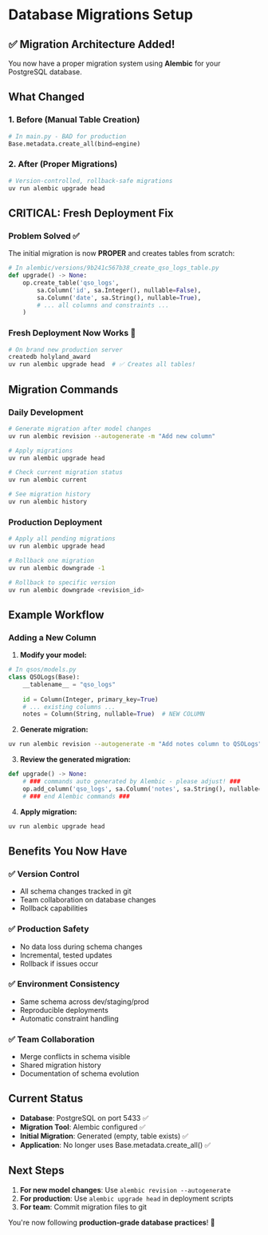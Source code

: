 # Database Migrations Setup

## ✅ Migration Architecture Added!

You now have a proper migration system using **Alembic** for your PostgreSQL database.

## What Changed

### 1. **Before (Manual Table Creation)**
```python
# In main.py - BAD for production
Base.metadata.create_all(bind=engine)
```

### 2. **After (Proper Migrations)**
```bash
# Version-controlled, rollback-safe migrations
uv run alembic upgrade head
```

## **CRITICAL: Fresh Deployment Fix**

### **Problem Solved** ✅
The initial migration is now **PROPER** and creates tables from scratch:

```python
# In alembic/versions/9b241c567b38_create_qso_logs_table.py
def upgrade() -> None:
    op.create_table('qso_logs',
        sa.Column('id', sa.Integer(), nullable=False),
        sa.Column('date', sa.String(), nullable=True),
        # ... all columns and constraints ...
    )
```

### **Fresh Deployment Now Works** 🎉
```bash
# On brand new production server
createdb holyland_award
uv run alembic upgrade head  # ✅ Creates all tables!
```

## Migration Commands

### **Daily Development**
```bash
# Generate migration after model changes
uv run alembic revision --autogenerate -m "Add new column"

# Apply migrations
uv run alembic upgrade head

# Check current migration status
uv run alembic current

# See migration history
uv run alembic history
```

### **Production Deployment**
```bash
# Apply all pending migrations
uv run alembic upgrade head

# Rollback one migration
uv run alembic downgrade -1

# Rollback to specific version
uv run alembic downgrade <revision_id>
```

## Example Workflow

### **Adding a New Column**
1. **Modify your model:**
```python
# In qsos/models.py
class QSOLogs(Base):
    __tablename__ = "qso_logs"
    
    id = Column(Integer, primary_key=True)
    # ... existing columns ...
    notes = Column(String, nullable=True)  # NEW COLUMN
```

2. **Generate migration:**
```bash
uv run alembic revision --autogenerate -m "Add notes column to QSOLogs"
```

3. **Review the generated migration:**
```python
def upgrade() -> None:
    # ### commands auto generated by Alembic - please adjust! ###
    op.add_column('qso_logs', sa.Column('notes', sa.String(), nullable=True))
    # ### end Alembic commands ###
```

4. **Apply migration:**
```bash
uv run alembic upgrade head
```

## Benefits You Now Have

### ✅ **Version Control**
- All schema changes tracked in git
- Team collaboration on database changes
- Rollback capabilities

### ✅ **Production Safety**
- No data loss during schema changes
- Incremental, tested updates
- Rollback if issues occur

### ✅ **Environment Consistency**
- Same schema across dev/staging/prod
- Reproducible deployments
- Automatic constraint handling

### ✅ **Team Collaboration**
- Merge conflicts in schema visible
- Shared migration history
- Documentation of schema evolution

## Current Status

- **Database**: PostgreSQL on port 5433 ✅
- **Migration Tool**: Alembic configured ✅
- **Initial Migration**: Generated (empty, table exists) ✅
- **Application**: No longer uses Base.metadata.create_all() ✅

## Next Steps

1. **For new model changes**: Use `alembic revision --autogenerate`
2. **For production**: Use `alembic upgrade head` in deployment scripts
3. **For team**: Commit migration files to git

You're now following **production-grade database practices**! 🎉
